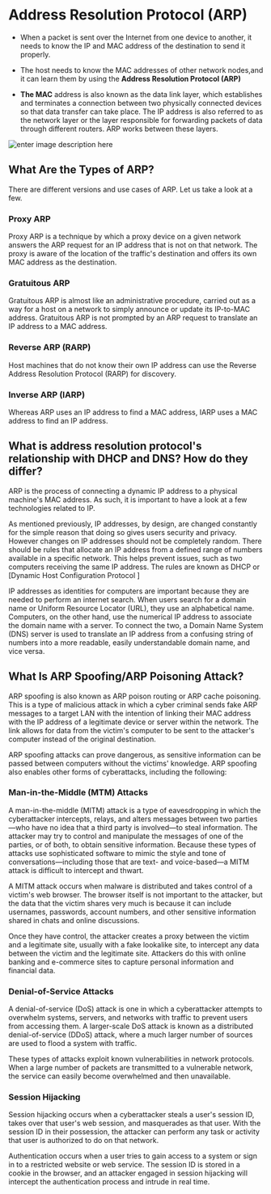 # Address Resolution Protocol (ARP)
- When a packet is sent over the Internet from one device to another, it needs to know the IP and MAC address of the destination to send it properly.

- The host needs to know the MAC addresses of other network nodes,and it can learn them by using the **Address Resolution Protocol (ARP)**

- **The MAC** address is also known as the data link layer, which establishes and terminates a connection between two physically connected devices so that data transfer can take place. The IP address is also referred to as the network layer or the layer responsible for forwarding packets of data through different routers. ARP works between these layers.

![enter image description here](https://www.fortinet.com/content/dam/fortinet/images/cyberglossary/what-is-arp.jpg)
## What Are the Types of ARP?

There are different versions and use cases of ARP. Let us take a look at a few.

### Proxy ARP

Proxy ARP is a technique by which a proxy device on a given network answers the ARP request for an IP address that is not on that network. The proxy is aware of the location of the traffic's destination and offers its own MAC address as the destination.

### Gratuitous ARP

Gratuitous ARP is almost like an administrative procedure, carried out as a way for a host on a network to simply announce or update its IP-to-MAC address. Gratuitous ARP is not prompted by an ARP request to translate an IP address to a MAC address.

### Reverse ARP (RARP)

Host machines that do not know their own IP address can use the Reverse Address Resolution Protocol (RARP) for discovery.

### Inverse ARP (IARP)

Whereas ARP uses an IP address to find a MAC address, IARP uses a MAC address to find an IP address.

## What is address resolution protocol's relationship with DHCP and DNS? How do they differ?

ARP is the process of connecting a dynamic IP address to a physical machine's MAC address. As such, it is important to have a look at a few technologies related to IP.

As mentioned previously, IP addresses, by design, are changed constantly for the simple reason that doing so gives users security and privacy. However changes on IP addresses should not be completely random. There should be rules that allocate an IP address from a defined range of numbers available in a specific network. This helps prevent issues, such as two computers receiving the same IP address. The rules are known as DHCP or [Dynamic Host Configuration Protocol ]

IP addresses as identities for computers are important because they are needed to perform an internet search. When users search for a domain name or Uniform Resource Locator (URL), they use an alphabetical name. Computers, on the other hand, use the numerical IP address to associate the domain name with a server. To connect the two, a Domain Name System (DNS) server is used to translate an IP address from a confusing string of numbers into a more readable, easily understandable domain name, and vice versa.


## What Is ARP Spoofing/ARP Poisoning Attack?

ARP spoofing is also known as ARP poison routing or ARP cache poisoning. This is a type of malicious attack in which a cyber criminal sends fake ARP messages to a target LAN with the intention of linking their MAC address with the IP address of a legitimate device or server within the network. The link allows for data from the victim's computer to be sent to the attacker's computer instead of the original destination.

ARP spoofing attacks can prove dangerous, as sensitive information can be passed between computers without the victims' knowledge. ARP spoofing also enables other forms of cyberattacks, including the following:

### Man-in-the-Middle (MTM) Attacks

A man-in-the-middle (MITM) attack is a type of eavesdropping in which the cyberattacker intercepts, relays, and alters messages between two parties—who have no idea that a third party is involved—to steal information. The attacker may try to control and manipulate the messages of one of the parties, or of both, to obtain sensitive information. Because these types of attacks use sophisticated software to mimic the style and tone of conversations—including those that are text- and voice-based—a MITM attack is difficult to intercept and thwart.

A MITM attack occurs when malware is distributed and takes control of a victim's web browser. The browser itself is not important to the attacker, but the data that the victim shares very much is because it can include usernames, passwords, account numbers, and other sensitive information shared in chats and online discussions.

Once they have control, the attacker creates a proxy between the victim and a legitimate site, usually with a fake lookalike site, to intercept any data between the victim and the legitimate site. Attackers do this with online banking and e-commerce sites to capture personal information and financial data.

### Denial-of-Service Attacks

A denial-of-service (DoS) attack is one in which a cyberattacker attempts to overwhelm systems, servers, and networks with traffic to prevent users from accessing them. A larger-scale DoS attack is known as a distributed denial-of-service (DDoS) attack, where a much larger number of sources are used to flood a system with traffic.

These types of attacks exploit known vulnerabilities in network protocols. When a large number of packets are transmitted to a vulnerable network, the service can easily become overwhelmed and then unavailable.

### Session Hijacking

Session hijacking occurs when a cyberattacker steals a user's session ID, takes over that user's web session, and masquerades as that user. With the session ID in their possession, the attacker can perform any task or activity that user is authorized to do on that network.

Authentication occurs when a user tries to gain access to a system or sign in to a restricted website or web service. The session ID is stored in a cookie in the browser, and an attacker engaged in session hijacking will intercept the authentication process and intrude in real time.

